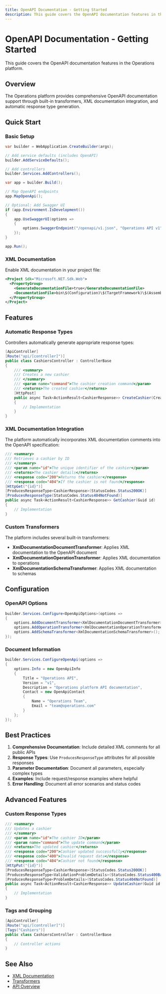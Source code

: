 ```yaml
---
title: OpenAPI Documentation - Getting Started
description: This guide covers the OpenAPI documentation features in the Operations platform.
---
```


# OpenAPI Documentation - Getting Started

This guide covers the OpenAPI documentation features in the Operations platform.

## Overview

The Operations platform provides comprehensive OpenAPI documentation support through built-in transformers, XML documentation integration, and automatic response type generation.

## Quick Start

### Basic Setup

```csharp
var builder = WebApplication.CreateBuilder(args);

// Add service defaults (includes OpenAPI)
builder.AddServiceDefaults();

// Add controllers
builder.Services.AddControllers();

var app = builder.Build();

// Map OpenAPI endpoints
app.MapOpenApi();

// Optional: Add Swagger UI
if (app.Environment.IsDevelopment())
{
    app.UseSwaggerUI(options =>
    {
        options.SwaggerEndpoint("/openapi/v1.json", "Operations API v1");
    });
}

app.Run();
```

### XML Documentation

Enable XML documentation in your project file:

```xml
<Project Sdk="Microsoft.NET.Sdk.Web">
  <PropertyGroup>
    <GenerateDocumentationFile>true</GenerateDocumentationFile>
    <DocumentationFile>bin\$(Configuration)\$(TargetFramework)\$(AssemblyName).xml</DocumentationFile>
  </PropertyGroup>
</Project>
```

## Features

### Automatic Response Types

Controllers automatically generate appropriate response types:

```csharp
[ApiController]
[Route("api/[controller]")]
public class CashiersController : ControllerBase
{
    /// <summary>
    /// Creates a new cashier
    /// </summary>
    /// <param name="command">The cashier creation command</param>
    /// <returns>The created cashier</returns>
    [HttpPost]
    public async Task<ActionResult<CashierResponse>> CreateCashier(CreateCashierCommand command)
    {
        // Implementation
    }
}
```

### XML Documentation Integration

The platform automatically incorporates XML documentation comments into the OpenAPI specification:

```csharp
/// <summary>
/// Retrieves a cashier by ID
/// </summary>
/// <param name="id">The unique identifier of the cashier</param>
/// <returns>The cashier details</returns>
/// <response code="200">Returns the cashier</response>
/// <response code="404">If the cashier is not found</response>
[HttpGet("{id}")]
[ProducesResponseType<CashierResponse>(StatusCodes.Status200OK)]
[ProducesResponseType(StatusCodes.Status404NotFound)]
public async Task<ActionResult<CashierResponse>> GetCashier(Guid id)
{
    // Implementation
}
```

### Custom Transformers

The platform includes several built-in transformers:

- **XmlDocumentationDocumentTransformer**: Applies XML documentation to the OpenAPI document
- **XmlDocumentationOperationTransformer**: Applies XML documentation to operations
- **XmlDocumentationSchemaTransformer**: Applies XML documentation to schemas

## Configuration

### OpenAPI Options

```csharp
builder.Services.Configure<OpenApiOptions>(options =>
{
    options.AddDocumentTransformer<XmlDocumentationDocumentTransformer>();
    options.AddOperationTransformer<XmlDocumentationOperationTransformer>();
    options.AddSchemaTransformer<XmlDocumentationSchemaTransformer>();
});
```

### Document Information

```csharp
builder.Services.ConfigureOpenApi(options =>
{
    options.Info = new OpenApiInfo
    {
        Title = "Operations API",
        Version = "v1",
        Description = "Operations platform API documentation",
        Contact = new OpenApiContact
        {
            Name = "Operations Team",
            Email = "team@operations.com"
        }
    };
});
```

## Best Practices

1. **Comprehensive Documentation**: Include detailed XML comments for all public APIs
2. **Response Types**: Use `ProducesResponseType` attributes for all possible responses
3. **Parameter Documentation**: Document all parameters, especially complex types
4. **Examples**: Include request/response examples where helpful
5. **Error Handling**: Document all error scenarios and status codes

## Advanced Features

### Custom Response Types

```csharp
/// <summary>
/// Updates a cashier
/// </summary>
/// <param name="id">The cashier ID</param>
/// <param name="command">The update command</param>
/// <returns>The updated cashier</returns>
/// <response code="200">Cashier updated successfully</response>
/// <response code="400">Invalid request data</response>
/// <response code="404">Cashier not found</response>
[HttpPut("{id}")]
[ProducesResponseType<CashierResponse>(StatusCodes.Status200OK)]
[ProducesResponseType<ValidationProblemDetails>(StatusCodes.Status400BadRequest)]
[ProducesResponseType<ProblemDetails>(StatusCodes.Status404NotFound)]
public async Task<ActionResult<CashierResponse>> UpdateCashier(Guid id, UpdateCashierCommand command)
{
    // Implementation
}
```

### Tags and Grouping

```csharp
[ApiController]
[Route("api/[controller]")]
[Tags("Cashiers")]
public class CashiersController : ControllerBase
{
    // Controller actions
}
```

## See Also

- [XML Documentation](xml-documentation.md)
- [Transformers](transformers.md)
- [API Overview](../overview.md)
